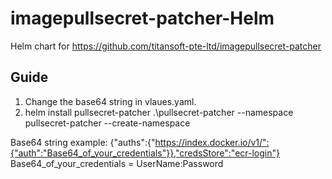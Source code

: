 # imagepullsecret-patcher-Helm
Helm chart for https://github.com/titansoft-pte-ltd/imagepullsecret-patcher

## Guide
1. Change the base64 string in vlaues.yaml.
2. helm install pullsecret-patcher .\pullsecret-patcher --namespace pullsecret-patcher --create-namespace

Base64 string example:
{"auths":{"https://index.docker.io/v1/":{"auth":"Base64_of_your_credentials"}},"credsStore":"ecr-login"}
Base64_of_your_credentials = UserName:Password
   
   
